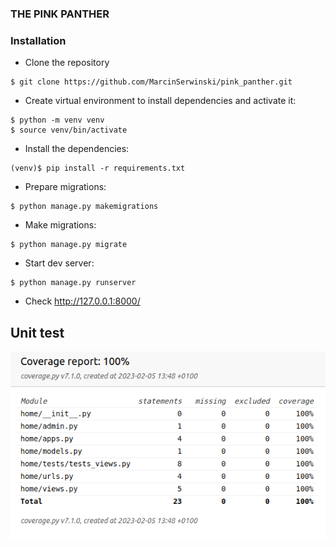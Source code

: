 ### THE PINK PANTHER 

### Installation
* Clone the repository 
```
$ git clone https://github.com/MarcinSerwinski/pink_panther.git
```
* Create virtual environment to install dependencies and activate it:
```
$ python -m venv venv
$ source venv/bin/activate
```
* Install the dependencies:
```
(venv)$ pip install -r requirements.txt
```
* Prepare migrations:
```
$ python manage.py makemigrations
```
* Make migrations:
```
$ python manage.py migrate
```
* Start dev server:
```
$ python manage.py runserver
```
* Check http://127.0.0.1:8000/

## Unit test
![Coverage](static/images/readme/coverage.png)


